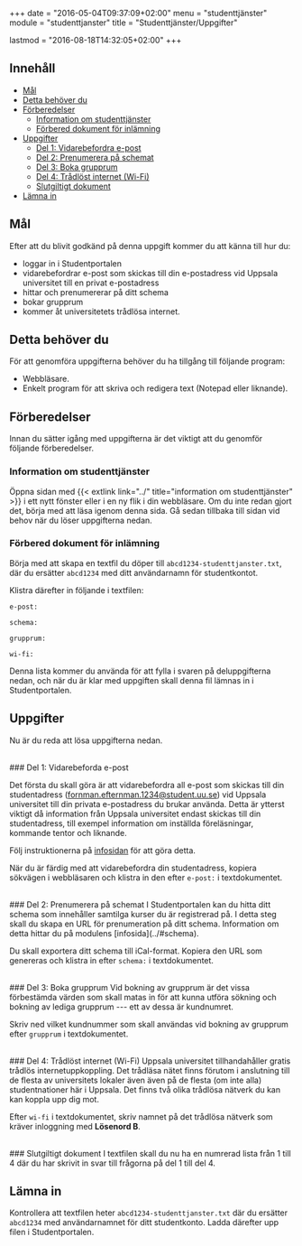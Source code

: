 +++
date = "2016-05-04T09:37:09+02:00"
menu = "studenttjänster"
module = "studenttjanster"
title = "Studenttjänster/Uppgifter"
 
lastmod = "2016-08-18T14:32:05+02:00"
+++

## Innehåll
+ [Mål](#mål)
+ [Detta behöver du](#detta-behöver-du)
+ [Förberedelser](#förberedelser)
    + [Information om studenttjänster](#information-om-studenttjänster)
    + [Förbered dokument för inlämning](#förbered-dokument-för-inlämning)
+ [Uppgifter](#uppgifter)
	+ [Del 1: Vidarebefordra e-post](#del-1-vidarebeforda-e-post)
	+ [Del 2: Prenumerera på schemat](#del-2-prenumerera-på-schemat)
	+ [Del 3: Boka grupprum](#del-3-boka-grupprum)
	+ [Del 4: Trådlöst internet (Wi-Fi)](#del-4-trådlöst-internet-wi-fi)
	+ [Slutgiltigt dokument](#slutgiltigt-dokument)
+ [Lämna in](#lämna-in)

## Mål
Efter att du blivit godkänd på denna uppgift kommer du att känna till hur du:

- loggar in i Studentportalen
- vidarebefordrar e-post som skickas till din e-postadress vid Uppsala
  universitet till en privat e-postadress
- hittar och prenumererar på ditt schema
- bokar grupprum
- kommer åt universitetets trådlösa internet.

## Detta behöver du
För att genomföra uppgifterna behöver du ha tillgång till följande program:

- Webbläsare.
- Enkelt program för att skriva och redigera text (Notepad eller liknande).

## Förberedelser

Innan du sätter igång med uppgifterna är det viktigt att du genomför följande förberedelser.

### Information om studenttjänster

Öppna sidan med {{< extlink link="../" title="information om studenttjänster" >}} i ett
nytt fönster eller i en ny flik i din webbläsare. Om du inte redan gjort det, börja
med att läsa igenom denna sida. Gå sedan tillbaka till sidan vid behov när
du löser uppgifterna nedan.

### Förbered dokument för inlämning

Börja med att skapa en textfil du döper till `abcd1234-studenttjanster.txt`, där du
ersätter `abcd1234` med ditt användarnamn för studentkontot.

Klistra därefter in följande i textfilen:
```none
e-post: 

schema:

grupprum:

wi-fi:
```

Denna lista kommer du använda för att fylla i svaren på deluppgifterna nedan, och
när du är klar med uppgiften skall denna fil lämnas in i Studentportalen.


## Uppgifter

Nu är du reda att lösa uppgifterna nedan. 

<br/>
### Del 1: Vidarebeforda e-post

Det första du skall göra är att vidarebefordra all e-post som skickas till din
studentadress (fornman.efternman.1234@student.uu.se) vid Uppsala universitet
till din privata e-postadress du brukar använda. Detta är ytterst viktigt då
information från Uppsala universitet endast skickas till din studentadress, till
exempel information om inställda föreläsningar, kommande tentor och liknande.

Följ instruktionerna på [infosidan](../#e-post) för att göra detta.

När du är färdig med att vidarebefordra din studentadress, kopiera sökvägen i
webbläsaren och klistra in den efter `e-post:` i textdokumentet.


<br/>
### Del 2: Prenumerera på schemat
I Studentportalen kan du hitta ditt schema som innehåller samtilga kurser du är
registrerad på. I detta steg skall du skapa en URL för prenumeration på ditt schema.
Information om detta hittar du på modulens [infosida](../#schema).

Du skall exportera ditt schema till iCal-format. Kopiera den URL som genereras och
klistra in efter `schema:` i textdokumentet.

<br/>
### Del 3: Boka grupprum
Vid bokning av grupprum är det vissa förbestämda värden som skall matas in
för att kunna utföra sökning och bokning av lediga grupprum --- ett av dessa är kundnumret.

Skriv ned vilket kundnummer som skall användas vid bokning av grupprum efter `grupprum`
i textdokumentet.

<br/>
### Del 4: Trådlöst internet (Wi-Fi)
Uppsala universitet tillhandahåller gratis trådlös internetuppkoppling. Det
trådläsa nätet finns förutom i anslutning till de flesta av universitets lokaler
även även på de flesta (om inte alla) studentnationer här i Uppsala. Det finns
två olika trådlösa nätverk du kan kan koppla upp dig mot.

Efter `wi-fi` i textdokumentet, skriv namnet på det trådlösa nätverk som kräver
inloggning med **Lösenord B**.

<br/>
### Slutgiltigt dokument
I textfilen skall du nu ha en numrerad lista från 1 till 4 där du har skrivit in
svar till frågorna på del 1 till del 4.

## Lämna in
Kontrollera att textfilen heter `abcd1234-studenttjanster.txt` där du ersätter
`abcd1234` med användarnamnet för ditt studentkonto. Ladda därefter upp filen
i Studentportalen.
